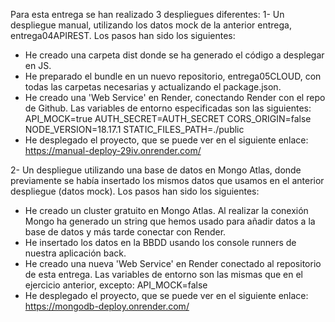 Para esta entrega se han realizado 3 despliegues diferentes: 
1- Un despliegue manual, utilizando los datos mock de la anterior entrega, entrega04APIREST.
Los pasos han sido los siguientes:
- He creado una carpeta dist donde se ha generado el código a desplegar en JS.
- He preparado el bundle en un nuevo repositorio, entrega05CLOUD, con todas las carpetas necesarias y actualizando el package.json.
- He creado una 'Web Service' en Render, conectando Render con el repo de Github. Las variables de entorno especificadas son las siguientes:
    API_MOCK=true
    AUTH_SECRET=AUTH_SECRET
    CORS_ORIGIN=false
    NODE_VERSION=18.17.1
    STATIC_FILES_PATH=./public
- He desplegado el proyecto, que se puede ver en el siguiente enlace:
https://manual-deploy-29iv.onrender.com/

2- Un despliegue utilizando una base de datos en Mongo Atlas, donde previamente se había insertado los mismos datos que usamos en el anterior despliegue (datos mock).
Los pasos han sido los siguientes:
- He creado un cluster gratuito en Mongo Atlas. Al realizar la conexión Mongo ha generado un string que hemos usado para añadir datos a la base de datos y más tarde conectar con Render.
- He insertado los datos en la BBDD usando los console runners de nuestra aplicación back.
- He creado una nueva 'Web Service' en Render conectado al repositorio de esta entrega. Las variables de entorno son las mismas que en el ejercicio anterior, excepto:
API_MOCK=false
- He desplegado el proyecto, que se puede ver en el siguiente enlace:
https://mongodb-deploy.onrender.com/